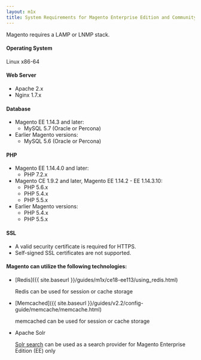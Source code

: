 ```yaml
---
layout: m1x
title: System Requirements for Magento Enterprise Edition and Community Edition (Current Shipping Versions)
---
```


Magento requires a LAMP or LNMP stack.

#### Operating System

Linux x86-64

#### Web Server

*   Apache 2.x
*   Nginx 1.7.x

#### Database

*	Magento EE 1.14.3 and later:
	*	MySQL 5.7 (Oracle or Percona)
*	Earlier Magento versions:
	*	MySQL 5.6 (Oracle or Percona)

#### PHP

*	Magento EE 1.14.4.0 and later:
	*	PHP 7.2.x
*	Magento CE 1.9.2 and later, Magento EE 1.14.2 - EE 1.14.3.10:
	*	PHP 5.6.x
	*   PHP 5.4.x
	*   PHP 5.5.x
*	Earlier Magento versions:
	*   PHP 5.4.x
	*   PHP 5.5.x

#### SSL

*   A valid security certificate is required for HTTPS.
*   Self-signed SSL certificates are not supported.

#### Magento can utilize the following technologies:

*   [Redis]({{ site.baseurl }}/guides/m1x/ce18-ee113/using_redis.html)
    
	Redis can be used for session or cache storage

*   [Memcached]({{ site.baseurl }}/guides/v2.2/config-guide/memcache/memcache.html)
    
    memcached can be used for session or cache storage
 
*   Apache Solr

    [Solr search](http://merch.docs.magento.com/ee/user_guide/search_seo/search-configuration-solr.html) can be used as a search provider for Magento Enterprise Edition (EE) only